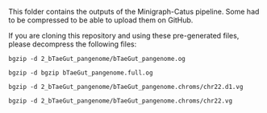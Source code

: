 This folder contains the outputs of the Minigraph-Catus pipeline. Some had to be compressed to be able to upload them on GitHub.

If you are cloning this repository and using these pre-generated files, please decompress the following files:

```bgzip -d 2_bTaeGut_pangenome/bTaeGut_pangenome.og```

```bgzip -d bgzip bTaeGut_pangenome.full.og```

```bgzip -d 2_bTaeGut_pangenome/bTaeGut_pangenome.chroms/chr22.d1.vg```

```bgzip -d 2_bTaeGut_pangenome/bTaeGut_pangenome.chroms/chr22.vg```
